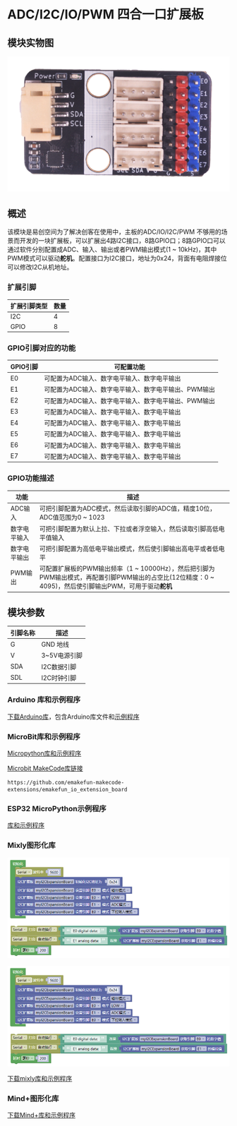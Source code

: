 # ADC/I2C/IO/PWM 四合一口扩展板

## 模块实物图

![实物图](picture/gpio_expansion_board.png)

## 概述

该模块是易创空间为了解决创客在使用中，主板的ADC/IO/I2C/PWM 不够用的场景而开发的一块扩展板，可以扩展出4路I2C接口，8路GPIO口；8路GPIO口可以通过软件分别配置成ADC、输入、输出或者PWM输出模式(1 ~ 10kHz)，其中PWM模式可以驱动**舵机**。配置接口为I2C接口，地址为0x24，背面有电阻焊接位可以修改I2C从机地址。

### 扩展引脚

| 扩展引脚类型 | 数量 |
| --- | --- |
| I2C | 4 |
| GPIO | 8 |

### GPIO引脚对应的功能

| GPIO引脚 | 可配置功能 |
| --- | --- |
| E0 | 可配置为ADC输入、数字电平输入、数字电平输出 |
| E1 | 可配置为ADC输入、数字电平输入、数字电平输出、PWM输出 |
| E2 | 可配置为ADC输入、数字电平输入、数字电平输出、PWM输出 |
| E3 | 可配置为ADC输入、数字电平输入、数字电平输出 |
| E4 | 可配置为ADC输入、数字电平输入、数字电平输出 |
| E5 | 可配置为ADC输入、数字电平输入、数字电平输出 |
| E6 | 可配置为ADC输入、数字电平输入、数字电平输出 |
| E7 | 可配置为ADC输入、数字电平输入、数字电平输出 |

### GPIO功能描述

| 功能 | 描述 |
| --- | --- |
| ADC输入 | 可把引脚配置为ADC模式，然后读取引脚的ADC值，精度10位，ADC值范围为0 ~ 1023 |
| 数字电平输入 | 可把引脚配置为默认上拉、下拉或者浮空输入，然后读取引脚高低电平值输入 |
| 数字电平输出 | 可把引脚配置为高低电平输出模式，然后使引脚输出高电平或者低电平 |
| PWM输出| 可配置扩展板的PWM输出频率（1 ~ 10000Hz），然后把引脚为PWM输出模式，再配置引脚PWM输出的占空比(12位精度：0 ~ 4095)，然后使引脚输出PWM，可用于驱动**舵机** |

## 模块参数

| 引脚名称 | 描述         |
| -------- | ------------ |
| G        | GND 地线     |
| V        | 3~5V电源引脚 |
| SDA      | I2C数据引脚  |
| SDL      | I2C时钟引脚  |

### Arduino 库和示例程序

[下载Arduino库](https://github.com/emakefun-arduino-library/emakefun_gpio_expansion_board/archive/refs/tags/release.zip)，包含Arduino库文件和[示例程序](https://github.com/emakefun-arduino-library/emakefun_gpio_expansion_board#%E7%A4%BA%E4%BE%8B%E7%A8%8B%E5%BA%8F)

### MicroBit库和示例程序

[Micropython库和示例程序](zh-cn/ph2.0_sensors/smart_module/gpio_expansion_board/io_expansion_board_i2c_microbit_micropython.zip ':ignore')

[Microbit MakeCode库链接](https://github.com/emakefun-makecode-extensions/emakefun_io_extension_board)

```
https://github.com/emakefun-makecode-extensions/emakefun_io_extension_board
```

### ESP32 MicroPython示例程序

[库和示例程序](zh-cn/ph2.0_sensors/smart_module/gpio_expansion_board/io_expansion_board_i2c_esp32_micropython ':ignore')

### Mixly图形化库

![Mixly示例程序](picture/gpio_expansion_board_mixly.png)

![Mixly示例程序](picture/gpio_expansion_board_mixly.png)

[下载mixly库和示例程序](zh-cn/ph2.0_sensors/smart_module/gpio_expansion_board/gpio_expansion_board_mixly.zip ':ignore')

### Mind+图形化库

[下载Mind+库和示例程序](zh-cn/ph2.0_sensors/smart_module/gpio_expansion_board/emakefun-ext-i2c-expansion-thirdex-V2.0.0.mpext ':ignore')

